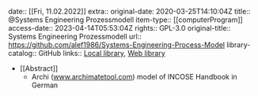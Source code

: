 date:: [[Fri, 11.02.2022]]
extra:: original-date: 2020-03-25T14:10:04Z
title:: @Systems Engineering Prozessmodell
item-type:: [[computerProgram]]
access-date:: 2023-04-14T05:53:04Z
rights:: GPL-3.0
original-title:: Systems Engineering Prozessmodell
url:: https://github.com/alef1986/Systems-Engineering-Process-Model
library-catalog:: GitHub
links:: [Local library](zotero://select/library/items/62BECL4Z), [Web library](https://www.zotero.org/users/6520516/items/62BECL4Z)

- [[Abstract]]
	- Archi (www.archimatetool.com) model of INCOSE Handbook in German
